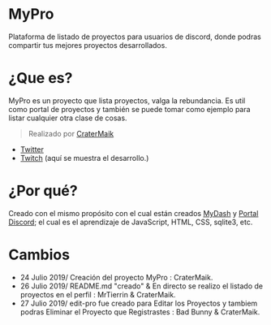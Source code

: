 MyPro
=====

Plataforma de listado de proyectos para usuarios de discord, donde podras compartir tus mejores proyectos desarrollados.

# ¿Que es?

MyPro es un proyecto que lista proyectos, valga la rebundancia. Es util como portal de proyectos y
también se puede tomar como ejemplo para listar cualquier otra clase de cosas.

> Realizado por [CraterMaik](https://github.com/CraterMaik)
- [Twitter](https://www.twitter.com/CraterMaik)
- [Twitch](https://www.twitch.tv/cratermaik) (aquí se muestra el desarrollo.)

# ¿Por qué?

Creado con el mismo propósito con el cual están creados [MyDash](https://mydash.glitch.me) y [Portal Discord](https://github.com/CraterMaik/portaldiscord); el cual es el aprendizaje de JavaScript, HTML, CSS, sqlite3, etc.

# Cambios

- 24 Julio 2019/ Creación del proyecto MyPro : CraterMaik.
- 26 Julio 2019/ README.md "creado" & En directo se realizo el listado de proyectos en el perfil : MrTierrin & CraterMaik.
- 27 Julio 2019/ edit-pro fue creado para Editar los Proyectos y  tambiem podras Eliminar el Proyecto que Registrastes : Bad Bunny & CraterMaik.